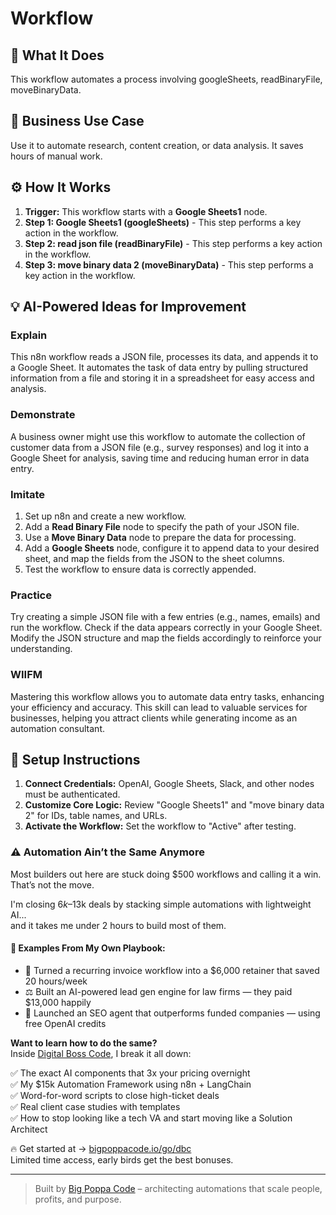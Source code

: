 # Workflow

## 🚀 What It Does
This workflow automates a process involving googleSheets, readBinaryFile, moveBinaryData.

## 💼 Business Use Case
Use it to automate research, content creation, or data analysis. It saves hours of manual work.

## ⚙️ How It Works
1.  **Trigger:** This workflow starts with a **Google Sheets1** node.
2. **Step 1: Google Sheets1 (googleSheets)** - This step performs a key action in the workflow.
3. **Step 2: read json file (readBinaryFile)** - This step performs a key action in the workflow.
4. **Step 3: move binary data 2 (moveBinaryData)** - This step performs a key action in the workflow.

## 💡 AI-Powered Ideas for Improvement
### Explain
This n8n workflow reads a JSON file, processes its data, and appends it to a Google Sheet. It automates the task of data entry by pulling structured information from a file and storing it in a spreadsheet for easy access and analysis.

### Demonstrate
A business owner might use this workflow to automate the collection of customer data from a JSON file (e.g., survey responses) and log it into a Google Sheet for analysis, saving time and reducing human error in data entry.

### Imitate
1. Set up n8n and create a new workflow.
2. Add a **Read Binary File** node to specify the path of your JSON file.
3. Use a **Move Binary Data** node to prepare the data for processing.
4. Add a **Google Sheets** node, configure it to append data to your desired sheet, and map the fields from the JSON to the sheet columns.
5. Test the workflow to ensure data is correctly appended.

### Practice
Try creating a simple JSON file with a few entries (e.g., names, emails) and run the workflow. Check if the data appears correctly in your Google Sheet. Modify the JSON structure and map the fields accordingly to reinforce your understanding.

### WIIFM
Mastering this workflow allows you to automate data entry tasks, enhancing your efficiency and accuracy. This skill can lead to valuable services for businesses, helping you attract clients while generating income as an automation consultant.

## 🔧 Setup Instructions
1. **Connect Credentials:** OpenAI, Google Sheets, Slack, and other nodes must be authenticated.
2. **Customize Core Logic:** Review "Google Sheets1" and "move binary data 2" for IDs, table names, and URLs.
3. **Activate the Workflow:** Set the workflow to "Active" after testing.

### ⚠️ Automation Ain’t the Same Anymore

Most builders out here are stuck doing $500 workflows and calling it a win.  
That’s not the move.  

I'm closing $6k–$13k deals by stacking simple automations with lightweight AI...  
and it takes me under 2 hours to build most of them.

#### 🧠 Examples From My Own Playbook:
- 🔁 Turned a recurring invoice workflow into a $6,000 retainer that saved 20 hours/week  
- ⚖️ Built an AI-powered lead gen engine for law firms — they paid $13,000 happily  
- 🚀 Launched an SEO agent that outperforms funded companies — using free OpenAI credits  

**Want to learn how to do the same?**  
Inside [Digital Boss Code](https://bigpoppacode.io/go/dbc), I break it all down:

✅ The exact AI components that 3x your pricing overnight  
✅ My $15k Automation Framework using n8n + LangChain  
✅ Word-for-word scripts to close high-ticket deals  
✅ Real client case studies with templates  
✅ How to stop looking like a tech VA and start moving like a Solution Architect  

🔥 Get started at → [bigpoppacode.io/go/dbc](https://bigpoppacode.io/go/dbc)  
Limited time access, early birds get the best bonuses.

---
> Built by [Big Poppa Code](https://bigpoppacode.io) – architecting automations that scale people, profits, and purpose.

